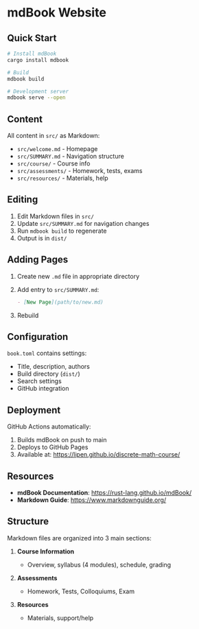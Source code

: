 # mdBook Website

## Quick Start

```bash
# Install mdBook
cargo install mdbook

# Build
mdbook build

# Development server
mdbook serve --open
```

## Content

All content in `src/` as Markdown:

- `src/welcome.md` - Homepage
- `src/SUMMARY.md` - Navigation structure
- `src/course/` - Course info
- `src/assessments/` - Homework, tests, exams
- `src/resources/` - Materials, help

## Editing

1. Edit Markdown files in `src/`
2. Update `src/SUMMARY.md` for navigation changes
3. Run `mdbook build` to regenerate
4. Output is in `dist/`

## Adding Pages

1. Create new `.md` file in appropriate directory
2. Add entry to `src/SUMMARY.md`:

    ```markdown
    - [New Page](path/to/new.md)
    ```

3. Rebuild

## Configuration

`book.toml` contains settings:

- Title, description, authors
- Build directory (`dist/`)
- Search settings
- GitHub integration

## Deployment

GitHub Actions automatically:

1. Builds mdBook on push to main
2. Deploys to GitHub Pages
3. Available at: <https://lipen.github.io/discrete-math-course/>

## Resources

- **mdBook Documentation**: <https://rust-lang.github.io/mdBook/>
- **Markdown Guide**: <https://www.markdownguide.org/>

## Structure

Markdown files are organized into 3 main sections:

1. **Course Information**
   - Overview, syllabus (4 modules), schedule, grading

2. **Assessments**
   - Homework, Tests, Colloquiums, Exam

3. **Resources**
   - Materials, support/help
